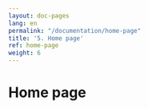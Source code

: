 ```yaml
---
layout: doc-pages
lang: en
permalink: "/documentation/home-page"
title: '5. Home page'
ref: home-page
weight: 6
---
```


# Home page
